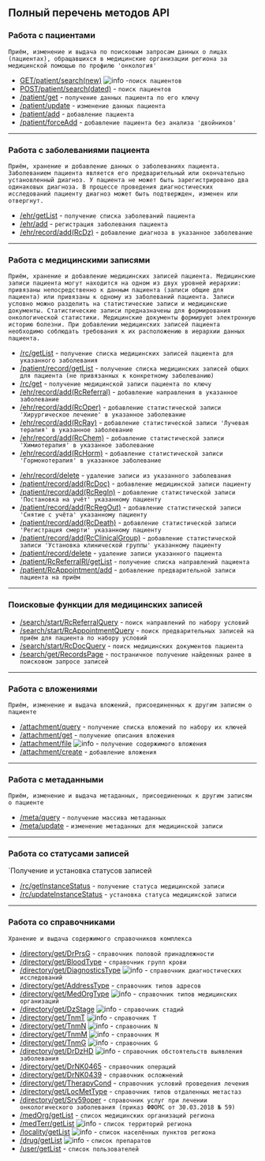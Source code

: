 ## Полный перечень методов API

### Работа с пациентами
`Приём, изменение и выдача по поисковым запросам данных о лицах (пациентах), обращавшихся в медицинские организации региона за медицинской помощью по профилю 'онкология'`
* [GET/patient/search(new)](methods/patient/search/indexGET.md) ![info](img/info.png) -`поиск пациентов`
* [POST/patient/search(dated)](methods/patient/search/index.md) - `поиск пациентов`
* [/patient/get](methods/patient/get/index.md)  - `получение данных пациента по его ключу`
* [/patient/update](methods/patient/update/index.md)  - `изменение данных пациента` 
* [/patient/add](methods/patient/add/index.md)  - `добавление пациента`
* [/patient/forceAdd](methods/patient/forceAdd/index.md)  - `добавление пациента без анализа 'двойников'`

---

### Работа с заболеваниями пациента

`Приём, хранение и добавление данных о заболеваниях пациента. Заболеванием пациента является его предварительный или окончательно установленный диагноз. У пациента не может быть зарегистрировано два одинаковых диагноза. В процессе проведения диагностических исследований пациенту диагноз может быть подтвержден, изменен или отвергнут.`

* [/ehr/getList](methods/ehr/getList/index.md)  - `получение списка заболеваний пациента`
* [/ehr/add](methods/ehr/add/index.md)  - `регистрация заболевания пациента`
* [/ehr/record/add(RcDz)](methods/ehr/record/add/RcDz/index.md)  - `добавление диагноза в указанное заболевание` 

---

### Работа с медицинскими записями

`Приём, хранение и добавление медицинских записей пациента. Медицинские записи пациента могут находится на одном из двух уровней иерархии: привязаны непосредственно к данным пациента (записи общие для пациента) или привязаны к одному из заболеваний пациента. Записи условно можно разделить на статистические записи и медицинские документы. Статистические записи предназначены для формирования онкологической статистики. Медицинские документы формируют электронную историю болезни. При добавлении медицинских записей пациента необходимо соблюдать требования к их расположению в иерархии данных пациента.`

* [/rc/getList](methods/rc/getList/index.md)  - `получение списка медицинских записей пациента для указанного заболевания`
* [/patient/record/getList](methods/patient/record/getList/index.md)  - `получение списка медицинских записей общих для пациента (не привязанных к конкретному заболеванию)`
* [/rc/get](methods/rc/get/index.md)  - `получение медицинской записи пациента по ключу`
* [/ehr/record/add(RcReferral)](methods/ehr/record/add/RcReferral/index.md)  - `добавление направления в указанное заболевание`
* [/ehr/record/add(RcOper)](methods/ehr/record/add/RcOper/index.md)  - `добавление статистической записи 'Хирургическое лечение' в указанное заболевание`
* [/ehr/record/add(RcRay)](methods/ehr/record/add/RcRay/index.md)  - `добавление статистической записи 'Лучевая терапия' в указанное заболевание` 
* [/ehr/record/add(RcChem)](methods/ehr/record/add/RcChem/index.md)  - `добавление статистической записи 'Химиотерапия' в указанное заболевание` 
* [/ehr/record/add(RcHorm)](methods/ehr/record/add/RcHorm/index.md)  - `добавление статистической записи 'Гормонотерапия' в указанное заболевание` 
<!--- todo добавить описание как создать спецлечение? -->
* [/ehr/record/delete](methods/ehr/record/delete/index.md) - `удаление записи из указанного заболевания`
* [/patient/record/add(RcDoc)](methods/patient/record/add/index.md) - `добавление медицинской записи пациенту`
* [/patient/record/add(RcRegIn)](methods/patient/record/add/RcRegIn/index.md) - `добавление статистической записи 'Постановка на учёт' указанному пациенту`
* [/patient/record/add(RcRegOut)](methods/patient/record/add/RcRegOut/index.md) - `добавление статистической записи 'Снятие с учёта' указанному пациенту`
* [/patient/record/add(RcDeath)](methods/patient/record/add/RcDeath/index.md) - `добавление статистической записи 'Регистрация смерти' указанному пациенту`
* [/patient/record/add(RcClinicalGroup)](methods/patient/record/add/RcClinicalGroup/index.md) - `добавление статистической записи 'Установка клинической группы' указанному пациенту`
* [/patient/record/delete](methods/patient/record/delete/index.md) - `удаление записи указанного пациента`
* [/patient/RcReferralRl/getList](methods/patient/RcReferralRl/getList/index.md)  - `получение списка направлений пациента`
* [/patient/RcAppointment/add](methods/patient/RcAppointment/add/index.md)  - `добавление предварительной записи пациента на приём`

---

### Поисковые функции для медицинских записей

* [/search/start/RcReferralQuery](methods/search/start/RcReferralQuery/index.md)  - `поиск направлений по набору условий`
* [/search/start/RcAppointmentQuery](methods/search/start/RcAppointmentQuery/index.md)  - `поиск предварительных записей на приём для пациента по набору условий`
* [/search/start/RcDocQuery](methods/search/start/RcDocQuery/index.md)  - `поиск медицинских документов пациента`
* [/search/get/RecordsPage](methods/search/get/RecordsPage/index.md)  - `постраничное получение найденных ранее в поисковом запросе записей`

---

### Работа с вложениями

`Приём, изменение и выдача вложений, присоединенных к другим записям о пациенте`

* [/attachment/query](methods/attachment/query/index.md)  - `получение списка вложений по набору их ключей`
* [/attachment/get](methods/attachment/get/index.md)  - `получение описания вложения`
* [/attachment/file](methods/attachment/file/index.md) ![info](img/info.png) - `получение содержимого вложения`
* [/attachment/create](methods/attachment/create/index.md)  - `добавление вложения`

---

### Работа с метаданными

`Приём, изменение и выдача метаданных, присоединенных к другим записям о пациенте`

* [/meta/query](methods/meta/query/index.md)  - `получение массива метаданных`
* [/meta/update](methods/meta/update/index.md)  - `изменение метаданных для медицинской записи`

---

### Работа со статусами записей

`Получение и установка статусов записей

* [/rc/getInstanceStatus](methods/status/get/index.md)  - `получение статуса медицинской записи`
* [/rc/updateInstanceStatus](methods/status/update/index.md)  - `установка статуса медицинской записи`

---

### Работа со справочниками

`Хранение и выдача содержимого справочников комплекса`
<!-- todo а МКБ-10? -->
<!-- todo а МКБ-О-2? -->

* [/directory/get/DrPrsG](methods/directory/get/DrPrsG/index.md)  - `справочник половой принадлежности` 
* [/directory/get/BloodType](methods/directory/get/BloodType/index.md)  - `справочник групп крови`
* [/directory/get/DiagnosticsType](methods/directory/get/DiagnosticsType/index.md) ![info](img/info.png) - `справочник диагностических исследований`
* [/directory/get/AddressType](methods/directory/get/AddressType/index.md)   - `справочник типов адресов`
* [/directory/get/MedOrgType](methods/directory/get/MedOrgType/index.md) ![info](img/info.png) - `справочник типов медицинских организаций`
* [/directory/get/DzStage](methods/directory/get/DzStage/index.md) ![info](img/info.png) - `справочник стадий`
* [/directory/get/TnmT](methods/directory/get/TnmT/index.md) ![info](img/info.png) - `справочник T`
* [/directory/get/TnmN](methods/directory/get/TnmN/index.md) ![info](img/info.png) - `справочник N`
* [/directory/get/TnmM](methods/directory/get/TnmM/index.md) ![info](img/info.png) - `справочник M`
* [/directory/get/TnmG](methods/directory/get/TnmG/index.md) ![info](img/info.png) - `справочник G`
* [/directory/get/DrDzHD](methods/directory/get/DrDzHD/index.md) ![info](img/info.png) - `справочник обстоятельств выявления заболевания`
* [/directory/get/DrNK0465](methods/directory/get/DrNK0465/index.md)  - `справочник операций`
* [/directory/get/DrNK0439](methods/directory/get/DrNK0439/index.md)  - `справочник осложнений`
* [/directory/get/TherapyCond](methods/directory/get/TherapyCond/index.md)  - `справочник условий проведения лечения`
* [/directory/get/LocMetType](methods/directory/get/LocMetType/index.md)  - `справочник типов отдаленных метастаз`
* [/directory/get/Srv59oper](methods/directory/get/Srv59oper/index.md)  - `справочник услуг при лечении онкологического заболевания (приказ ФФОМС от 30.03.2018 № 59)`
* [/medOrg/getList](methods/directory/medOrg/getList/index.md)  - `список медицинских организаций региона` 
* [/medTerr/getList](methods/directory/medTerr/getList/index.md) ![info](img/info.png) - `список территорий региона`
* [/locality/getList](methods/directory/locality/getList/index.md) ![info](img/info.png) - `список населённых пунктов региона`
* [/drug/getList](methods/directory/drug/getList/index.md) ![info](img/info.png) - `список препаратов`
* [/user/getList](methods/directory/user/getList/index.md)  - `список пользователей`
